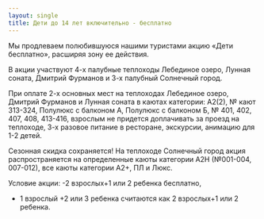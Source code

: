 ```yaml
---
layout: single
title: Дети до 14 лет включительно - бесплатно
---
```


Мы продлеваем полюбившуюся нашими туристами акцию «Дети бесплатно», расширяя зону ее действия.

В акции участвуют 4-х палубные теплоходы Лебединое озеро, Лунная соната, Дмитрий Фурманов и 3-х палубный Солнечный город.

При оплате 2-х основных мест на теплоходах Лебединое озеро, Дмитрий Фурманов и Лунная соната в каютах категории: А2(2), № кают 313-324, Полулюкс с балконом А, Полулюкс с балконом Б, № 401, 402, 407, 408, 413-416, взрослым не придется доплачивать за проезд на теплоходе, 3-х разовое питание в ресторане, экскурсии, анимацию для 1-2 детей.

Сезонная скидка сохраняется!
На теплоходе Солнечный город акция распространяется на определенные каюты категории А2Н (№001-004, 007-012), все каюты категории А2+, ПЛ и Люкс.

Условие акции:
-2 взрослых+1 или 2 ребенка бесплатно,
- 1 взрослый +2 или 3 ребенка считаются как 2 взрослых+1 или 2 ребенка.
